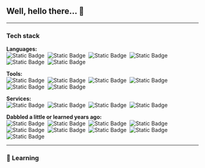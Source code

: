 ## Well, hello there... 👋

---

### Tech stack

**Languages:**<br>
![Static Badge](https://img.shields.io/badge/Python-%23aeebc8?logo=python&label=%3A&labelColor=%232f3331)&nbsp;
![Static Badge](https://img.shields.io/badge/Javascript-%23aeebc8?logo=javascript&label=%3A&labelColor=%232f3331)&nbsp;
![Static Badge](https://img.shields.io/badge/HTML-%23aeebc8?logo=html5&label=%3A&labelColor=%232f3331)&nbsp;
![Static Badge](https://img.shields.io/badge/CSS-%23aeebc8?logo=css3&label=%3A&labelColor=%232f3331)&nbsp;
![Static Badge](https://img.shields.io/badge/React-%23aeebc8?logo=react&label=%3A&labelColor=%232f3331)&nbsp;
![Static Badge](https://img.shields.io/badge/Shell%20script-%23aeebc8?logo=linux&label=%3A&labelColor=%232f3331)

**Tools:**<br>
![Static Badge](https://img.shields.io/badge/Git-%23aeb8eb?logo=git&label=%3A&labelColor=%232f3331)&nbsp;
![Static Badge](https://img.shields.io/badge/Neovim-%23aeb8eb?logo=neovim&label=%3A&labelColor=%232f3331)&nbsp;
![Static Badge](https://img.shields.io/badge/tmux-%23aeb8eb?logo=tmux&label=%3A&labelColor=%232f3331)&nbsp;
![Static Badge](https://img.shields.io/badge/VS%20Code-%23aeb8eb?logo=visual%20studio%20code&label=%3A&labelColor=%232f3331)&nbsp;
![Static Badge](https://img.shields.io/badge/GH%20Actions-%23aeb8eb?logo=github&label=%3A&labelColor=%232f3331)&nbsp;
![Static Badge](https://img.shields.io/badge/Ansible-%23aeb8eb?logo=ansible&label=%3A&labelColor=%232f3331)

**Services:**<br>
![Static Badge](https://img.shields.io/badge/Azure-%23ebd4ae?logo=microsoft%20azure&label=%3A&labelColor=%232f3331)&nbsp;
![Static Badge](https://img.shields.io/badge/GHES-%23ebd4ae?logo=github&label=%3A&labelColor=%232f3331)&nbsp;
![Static Badge](https://img.shields.io/badge/Bitbucket-%23ebd4ae?logo=bitbucket&label=%3A&labelColor=%232f3331)&nbsp;
![Static Badge](https://img.shields.io/badge/Artifactory-%23ebd4ae?logo=jfrog&label=%3A&labelColor=%232f3331)

**Dabbled a little or learned years ago:**<br>
![Static Badge](https://img.shields.io/badge/C-%23aeebc8?logo=C&label=%3A&labelColor=%232f3331)&nbsp;
![Static Badge](https://img.shields.io/badge/PHP-%23aeebc8?logo=php&label=%3A&labelColor=%232f3331)&nbsp;
![Static Badge](https://img.shields.io/badge/Terraform-%23aeb8eb?logo=terraform&label=%3A&labelColor=%232f3331)&nbsp;
![Static Badge](https://img.shields.io/badge/Powershell-%23aeb8eb?logo=powershell&label=%3A&labelColor=%232f3331)&nbsp;
![Static Badge](https://img.shields.io/badge/GitLab-%23ebd4ae?logo=gitlab&label=%3A&labelColor=%232f3331)&nbsp;
![Static Badge](https://img.shields.io/badge/Vault-%23ebd4ae?logo=vault&label=%3A&labelColor=%232f3331)&nbsp;
![Static Badge](https://img.shields.io/badge/MySQL-%23ebd4ae?logo=mysql&label=%3A&labelColor=%232f3331)&nbsp;
![Static Badge](https://img.shields.io/badge/MariaDB-%23ebd4ae?logo=mariadb&label=%3A&labelColor=%232f3331)&nbsp;
![Static Badge](https://img.shields.io/badge/PostgreSQL-%23ebd4ae?logo=postgresql&label=%3A&labelColor=%232f3331)


---

### 🌱 Learning



<!--
**Aapok0/Aapok0** is a ✨ _special_ ✨ repository because its `README.md` (this file) appears on your GitHub profile.

Here are some ideas to get you started:

- 🔭 I’m currently working on ...
- 🌱 I’m currently learning ...
- 👯 I’m looking to collaborate on ...
- 🤔 I’m looking for help with ...
- 💬 Ask me about ...
- 📫 How to reach me: ...
- 😄 Pronouns: ...
- ⚡ Fun fact: ...
-->
